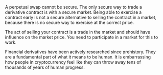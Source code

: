 A perpetual swap cannot be secure. The only secure way to trade a derivative contract is with a secure market.
Being able to exercise a contract early is not a secure alternative to selling the contract in a market, because there is no secure way to exercise at the correct price.

The act of selling your contract is a trade in the market and should have influence on the market price. You need to participate in a market for this to work.

Financial derivatives have been actively researched since prehistory. They are a fundamental part of what it means to be human.
It is embarrassing how people in cryptocurrency feel like they can throw away tens of thousands of years of human progress.